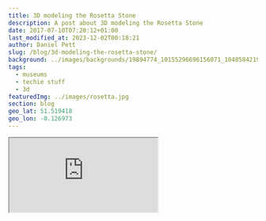 ```yaml
---
title: 3D modeling the Rosetta Stone
description: A post about 3D modeling the Rosetta Stone
date: 2017-07-10T07:20:12+01:00
last_modified_at: 2023-12-02T00:18:21
author: Daniel Pett
slug: /blog/3d-modeling-the-rosetta-stone/
background: ../images/backgrounds/19894774_10155296696156071_1048584219763234466_n-1-1170x450.jpg
tags:
  - museums
  - techie stuff
  - 3d
featuredImg: ../images/rosetta.jpg
section: blog
geo_lat: 51.519418
geo_lon: -0.126973
---
```


<div class="ratio ratio-16x9 my-2 mx-2">
    <iframe title="A 3D model"  src="https://sketchfab.com/models/1e03509704a3490e99a173e53b93e282/embed"  allow="autoplay; fullscreen; vr" mozallowfullscreen="true" webkitallowfullscreen="true"></iframe>
</div>
